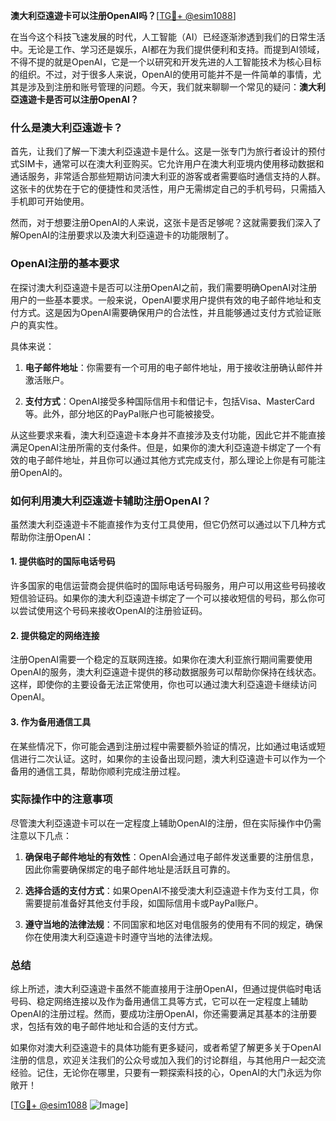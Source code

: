 **澳大利亞遠遊卡可以注册OpenAI吗？**[[TG💪+ @esim1088](https://t.me/s/esim1088)]

在当今这个科技飞速发展的时代，人工智能（AI）已经逐渐渗透到我们的日常生活中。无论是工作、学习还是娱乐，AI都在为我们提供便利和支持。而提到AI领域，不得不提的就是OpenAI，它是一个以研究和开发先进的人工智能技术为核心目标的组织。不过，对于很多人来说，OpenAI的使用可能并不是一件简单的事情，尤其是涉及到注册和账号管理的问题。今天，我们就来聊聊一个常见的疑问：**澳大利亞遠遊卡是否可以注册OpenAI？**

### 什么是澳大利亞遠遊卡？

首先，让我们了解一下澳大利亞遠遊卡是什么。这是一张专门为旅行者设计的预付式SIM卡，通常可以在澳大利亚购买。它允许用户在澳大利亚境内使用移动数据和通话服务，非常适合那些短期访问澳大利亚的游客或者需要临时通信支持的人群。这张卡的优势在于它的便捷性和灵活性，用户无需绑定自己的手机号码，只需插入手机即可开始使用。

然而，对于想要注册OpenAI的人来说，这张卡是否足够呢？这就需要我们深入了解OpenAI的注册要求以及澳大利亞遠遊卡的功能限制了。

### OpenAI注册的基本要求

在探讨澳大利亞遠遊卡是否可以注册OpenAI之前，我们需要明确OpenAI对注册用户的一些基本要求。一般来说，OpenAI要求用户提供有效的电子邮件地址和支付方式。这是因为OpenAI需要确保用户的合法性，并且能够通过支付方式验证账户的真实性。

具体来说：

1. **电子邮件地址**：你需要有一个可用的电子邮件地址，用于接收注册确认邮件并激活账户。
   
2. **支付方式**：OpenAI接受多种国际信用卡和借记卡，包括Visa、MasterCard等。此外，部分地区的PayPal账户也可能被接受。

从这些要求来看，澳大利亞遠遊卡本身并不直接涉及支付功能，因此它并不能直接满足OpenAI注册所需的支付条件。但是，如果你的澳大利亞遠遊卡绑定了一个有效的电子邮件地址，并且你可以通过其他方式完成支付，那么理论上你是有可能注册OpenAI的。

### 如何利用澳大利亞遠遊卡辅助注册OpenAI？

虽然澳大利亞遠遊卡不能直接作为支付工具使用，但它仍然可以通过以下几种方式帮助你注册OpenAI：

#### 1. 提供临时的国际电话号码

许多国家的电信运营商会提供临时的国际电话号码服务，用户可以用这些号码接收短信验证码。如果你的澳大利亞遠遊卡绑定了一个可以接收短信的号码，那么你可以尝试使用这个号码来接收OpenAI的注册验证码。

#### 2. 提供稳定的网络连接

注册OpenAI需要一个稳定的互联网连接。如果你在澳大利亚旅行期间需要使用OpenAI的服务，澳大利亞遠遊卡提供的移动数据服务可以帮助你保持在线状态。这样，即使你的主要设备无法正常使用，你也可以通过澳大利亞遠遊卡继续访问OpenAI。

#### 3. 作为备用通信工具

在某些情况下，你可能会遇到注册过程中需要额外验证的情况，比如通过电话或短信进行二次认证。这时，如果你的主设备出现问题，澳大利亞遠遊卡可以作为一个备用的通信工具，帮助你顺利完成注册过程。

### 实际操作中的注意事项

尽管澳大利亞遠遊卡可以在一定程度上辅助OpenAI的注册，但在实际操作中仍需注意以下几点：

1. **确保电子邮件地址的有效性**：OpenAI会通过电子邮件发送重要的注册信息，因此你需要确保绑定的电子邮件地址是活跃且可靠的。

2. **选择合适的支付方式**：如果OpenAI不接受澳大利亞遠遊卡作为支付工具，你需要提前准备好其他支付手段，如国际信用卡或PayPal账户。

3. **遵守当地的法律法规**：不同国家和地区对电信服务的使用有不同的规定，确保你在使用澳大利亞遠遊卡时遵守当地的法律法规。

### 总结

综上所述，澳大利亞遠遊卡虽然不能直接用于注册OpenAI，但通过提供临时电话号码、稳定网络连接以及作为备用通信工具等方式，它可以在一定程度上辅助OpenAI的注册过程。然而，要成功注册OpenAI，你还需要满足其基本的注册要求，包括有效的电子邮件地址和合适的支付方式。

如果你对澳大利亞遠遊卡的具体功能有更多疑问，或者希望了解更多关于OpenAI注册的信息，欢迎关注我们的公众号或加入我们的讨论群组，与其他用户一起交流经验。记住，无论你在哪里，只要有一颗探索科技的心，OpenAI的大门永远为你敞开！

[[TG💪+ @esim1088](https://t.me/s/esim1088) ![Image](https://i.postimg.cc/4NQfJmqS/Snipaste-2025-05-13-00-14-12.png)]
